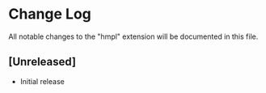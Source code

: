 # Change Log

All notable changes to the "hmpl" extension will be documented in this file.

## [Unreleased]

- Initial release
